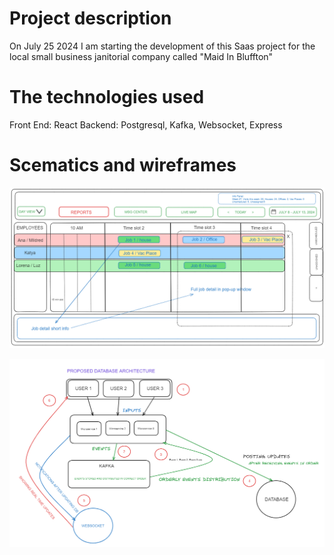 # Project description
On July 25 2024 I am starting the development of this Saas project for the local small business janitorial company called "Maid In Bluffton"

# The technologies used
Front End: React
Backend: Postgresql, Kafka, Websocket, Express

# Scematics and wireframes
![Wireframe](<Wireframe v2 reports added.png>)

![Proposed dataflow architecture](<Proposed Dataflow architecture.png>)
